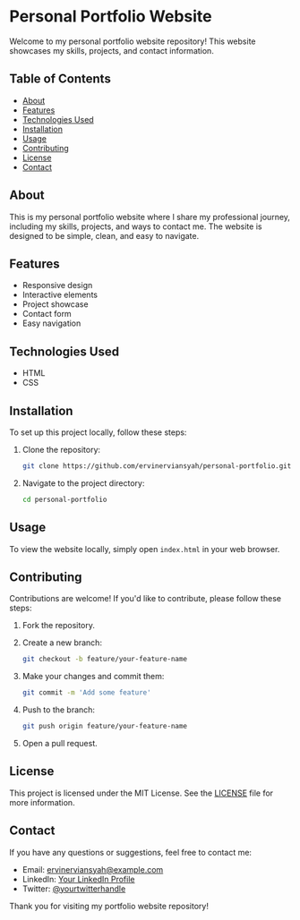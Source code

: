 # Personal Portfolio Website

Welcome to my personal portfolio website repository! This website showcases my skills, projects, and contact information.

## Table of Contents

- [About](#about)
- [Features](#features)
- [Technologies Used](#technologies-used)
- [Installation](#installation)
- [Usage](#usage)
- [Contributing](#contributing)
- [License](#license)
- [Contact](#contact)

## About

This is my personal portfolio website where I share my professional journey, including my skills, projects, and ways to contact me. The website is designed to be simple, clean, and easy to navigate.

## Features

- Responsive design
- Interactive elements
- Project showcase
- Contact form
- Easy navigation

## Technologies Used

- HTML
- CSS

## Installation

To set up this project locally, follow these steps:

1. Clone the repository:
    ```bash
    git clone https://github.com/ervinerviansyah/personal-portfolio.git
    ```

2. Navigate to the project directory:
    ```bash
    cd personal-portfolio
    ```

## Usage

To view the website locally, simply open `index.html` in your web browser.

## Contributing

Contributions are welcome! If you'd like to contribute, please follow these steps:

1. Fork the repository.
2. Create a new branch:
    ```bash
    git checkout -b feature/your-feature-name
    ```

3. Make your changes and commit them:
    ```bash
    git commit -m 'Add some feature'
    ```

4. Push to the branch:
    ```bash
    git push origin feature/your-feature-name
    ```

5. Open a pull request.

## License

This project is licensed under the MIT License. See the [LICENSE](LICENSE) file for more information.

## Contact

If you have any questions or suggestions, feel free to contact me:

- Email: ervinerviansyah@example.com
- LinkedIn: [Your LinkedIn Profile](https://www.linkedin.com/in/yourprofile)
- Twitter: [@yourtwitterhandle](https://twitter.com/yourtwitterhandle)

Thank you for visiting my portfolio website repository!
